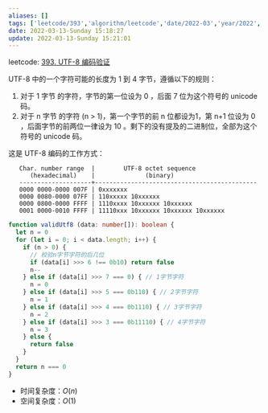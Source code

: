 ```yaml
---
aliases: []
tags: ['leetcode/393','algorithm/leetcode','date/2022-03','year/2022','month/03']
date: 2022-03-13-Sunday 15:18:27
update: 2022-03-13-Sunday 15:21:01
---
```


leetcode:  [393. UTF-8 编码验证](https://leetcode-cn.com/problems/utf-8-validation/)

UTF-8 中的一个字符可能的长度为 1 到 4 字节，遵循以下的规则：

1. 对于 1 字节 的字符，字节的第一位设为 0 ，后面 7 位为这个符号的 unicode 码。
2. 对于 n 字节 的字符 (n > 1)，第一个字节的前 n 位都设为1，第 n+1 位设为 0 ，后面字节的前两位一律设为 10 。剩下的没有提及的二进制位，全部为这个符号的 unicode 码。

这是 UTF-8 编码的工作方式：

```plain
   Char. number range  |        UTF-8 octet sequence
      (hexadecimal)    |              (binary)
   --------------------+---------------------------------------------
   0000 0000-0000 007F | 0xxxxxxx
   0000 0080-0000 07FF | 110xxxxx 10xxxxxx
   0000 0800-0000 FFFF | 1110xxxx 10xxxxxx 10xxxxxx
   0001 0000-0010 FFFF | 11110xxx 10xxxxxx 10xxxxxx 10xxxxxx
```

```ts
function validUtf8 (data: number[]): boolean {
  let n = 0
  for (let i = 0; i < data.length; i++) {
    if (n > 0) {
      // 校验n字节字符的后几位
      if (data[i] >>> 6 !== 0b10) return false
      n--
    } else if (data[i] >>> 7 === 0) { // 1字节字符
      n = 0
    } else if (data[i] >>> 5 === 0b110) { // 2字节字符
      n = 1
    } else if (data[i] >>> 4 === 0b1110) { // 3字节字符
      n = 2
    } else if (data[i] >>> 3 === 0b11110) { // 4字节字符
      n = 3
    } else {
      return false
    }
  }
  return n === 0
}
```

- 时间复杂度：$O(n)$
- 空间复杂度：$O(1)$
